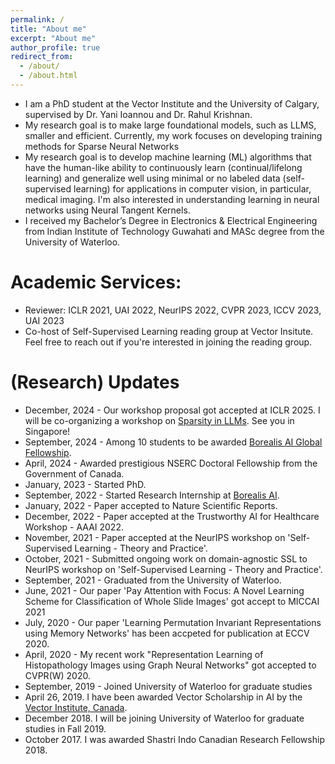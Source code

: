 ```yaml
---
permalink: /
title: "About me"
excerpt: "About me"
author_profile: true
redirect_from: 
  - /about/
  - /about.html
---
```




* I am a PhD student at the Vector Institute and the University of Calgary, supervised by Dr. Yani Ioannou and Dr. Rahul Krishnan.
* My research goal is to make large foundational models, such as LLMS, smaller and efficient. Currently, my work focuses on developing training  methods for Sparse Neural Networks 
* My research goal is to develop machine learning (ML) algorithms that have the human-like ability to
continuously learn (continual/lifelong learning) and generalize well using minimal or no labeled data (self-
supervised learning) for applications in computer vision, in particular, medical imaging. I'm also interested in understanding learning in neural networks using Neural Tangent Kernels. 
* I received my Bachelor’s Degree in Electronics & Electrical Engineering from Indian Institute of Technology Guwahati and MASc degree from the University of Waterloo.


# Academic Services:
* Reviewer: ICLR 2021, UAI 2022, NeurIPS 2022, CVPR 2023, ICCV 2023, UAI 2023
* Co-host of Self-Supervised Learning reading group at Vector Insitute. Feel free to reach out if you're interested in joining the reading group.

# (Research) Updates
* December, 2024 - Our workshop proposal got accepted at ICLR 2025. I will be co-organizing a workshop on [Sparsity in LLMs](https://sparsellms.org/). See you in Singapore! 
* September, 2024 - Among 10 students to be awarded [Borealis AI Global Fellowship](https://rbcborealis.com/news/celebrating-the-future-of-ai-meet-our-new-fellows/). 
* April, 2024 - Awarded prestigious NSERC Doctoral Fellowship from the Government of Canada. 
* January, 2023 - Started PhD. 
* September, 2022 - Started Research Internship at [Borealis AI](https://rbcborealis.com/).
* January, 2022 - Paper accepted to Nature Scientific Reports.
* December, 2022 - Paper accepted at the Trustworthy AI for Healthcare Workshop - AAAI 2022.
* November, 2021 - Paper accepted at the NeurIPS workshop on 'Self-Supervised Learning - Theory and Practice'. 
* October, 2021 - Submitted ongoing work on domain-agnostic SSL to NeurIPS workshop on 'Self-Supervised Learning - Theory and Practice'.
* September, 2021 - Graduated from the University of Waterloo.
* June, 2021 - Our paper 'Pay Attention with Focus: A Novel Learning Scheme for Classification of Whole Slide Images' got accept to MICCAI 2021
* July, 2020 - Our paper 'Learning Permutation Invariant Representations using Memory Networks' has been accpeted for publication at ECCV 2020.
* April, 2020 - My recent work "Representation Learning of Histopathology Images using Graph Neural Networks" got accepted to CVPR(W) 2020. 
* September, 2019 - Joined University of Waterloo for graduate studies
* April 26, 2019. I have been awarded Vector Scholarship in AI by the [Vector Institute, Canada](https://vectorinstitute.ai/).
* December 2018. I will be joining University of Waterloo for graduate studies in Fall 2019.
* October 2017. I was awarded Shastri Indo Canadian Research Fellowship 2018.
